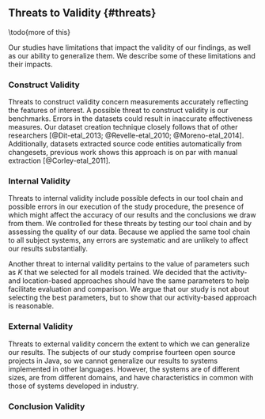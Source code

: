 ## Threats to Validity {#threats}

\todo{more of this}

Our studies have limitations that impact the validity of our findings, as well
as our ability to generalize them. We describe some of these limitations and
their impacts.


### Construct Validity

Threats to construct validity concern measurements accurately reflecting the
features of interest.  A possible threat to construct validity is our
benchmarks.  Errors in the datasets could result in inaccurate effectiveness
measures.  Our dataset creation technique closely follows that of other
researchers [@Dit-etal_2013; @Revelle-etal_2010; @Moreno-etal_2014].
Additionally, datasets extracted source code entities automatically from
changesets, previous work shows this approach is on par with manual extraction
[@Corley-etal_2011].

### Internal Validity

Threats to internal validity include possible defects in our tool chain and
possible errors in our execution of the study procedure, the presence of which
might affect the accuracy of our results and the conclusions we draw from them.
We controlled for these threats by testing our tool chain and by assessing the
quality of our data.  Because we applied the same tool chain to all subject
systems, any errors are systematic and are unlikely to affect our results
substantially.

Another threat to internal validity pertains to the value of parameters such as
$K$ that we selected for all models trained.  We decided that the activity- and
location-based approaches should have the same parameters to help facilitate
evaluation and comparison.  We argue that our study is not about selecting the
best parameters, but to show that our activity-based approach is reasonable.

### External Validity

Threats to external validity concern the extent to which we can generalize our
results.  The subjects of our study comprise fourteen open source projects in
Java, so we cannot generalize our results to systems implemented in other
languages.  However, the systems are of different sizes, are from different
domains, and have characteristics in common with those of systems developed in
industry.

### Conclusion Validity


